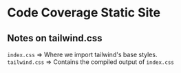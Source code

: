 # Code Coverage Static Site

## Notes on tailwind.css

`index.css` => Where we import tailwind's base styles.  
`tailwind.css` => Contains the compiled output of `index.css`  